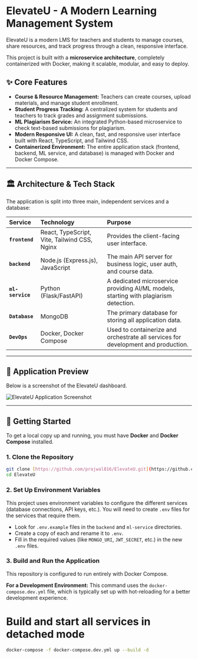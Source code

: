 # ElevateU - A Modern Learning Management System

ElevateU is a modern LMS for teachers and students to manage courses, share resources, and track progress through a clean, responsive interface.

This project is built with a **microservice architecture**, completely containerized with Docker, making it scalable, modular, and easy to deploy.

## ✨ Core Features

* **Course & Resource Management:** Teachers can create courses, upload materials, and manage student enrollment.
* **Student Progress Tracking:** A centralized system for students and teachers to track grades and assignment submissions.
* **ML Plagiarism Service:** An integrated Python-based microservice to check text-based submissions for plagiarism.
* **Modern Responsive UI:** A clean, fast, and responsive user interface built with React, TypeScript, and Tailwind CSS.
* **Containerized Environment:** The entire application stack (frontend, backend, ML service, and database) is managed with Docker and Docker Compose.

---

## 🏛️ Architecture & Tech Stack

The application is split into three main, independent services and a database:

| Service | Technology | Purpose |
| :--- | :--- | :--- |
| **`frontend`** | React, TypeScript, Vite, Tailwind CSS, Nginx | Provides the client-facing user interface. |
| **`backend`** | Node.js (Express.js), JavaScript | The main API server for business logic, user auth, and course data. |
| **`ml-service`** | Python (Flask/FastAPI) | A dedicated microservice providing AI/ML models, starting with plagiarism detection. |
| **`Database`** | MongoDB | The primary database for storing all application data. |
| **`DevOps`** | Docker, Docker Compose | Used to containerize and orchestrate all services for development and production. |

---

## 📸 Application Preview

Below is a screenshot of the ElevateU dashboard.


![ElevateU Application Screenshot](.frontend/src/assets/sample.png)

---

## 🚀 Getting Started

To get a local copy up and running, you must have **Docker** and **Docker Compose** installed.

### 1. Clone the Repository

```bash
git clone [https://github.com/prajwal816/ElevateU.git](https://github.com/prajwal816/ElevateU.git)
cd ElevateU
```

### 2. Set Up Environment Variables

This project uses environment variables to configure the different services (database connections, API keys, etc.). You will need to create `.env` files for the services that require them.

* Look for `.env.example` files in the `backend` and `ml-service` directories.
* Create a copy of each and rename it to `.env`.
* Fill in the required values (like `MONGO_URI`, `JWT_SECRET`, etc.) in the new `.env` files.

### 3. Build and Run the Application

This repository is configured to run entirely with Docker Compose.

**For a Development Environment:**
This command uses the `docker-compose.dev.yml` file, which is typically set up with hot-reloading for a better development experience.


# Build and start all services in detached mode
```bash
docker-compose -f docker-compose.dev.yml up --build -d
```
